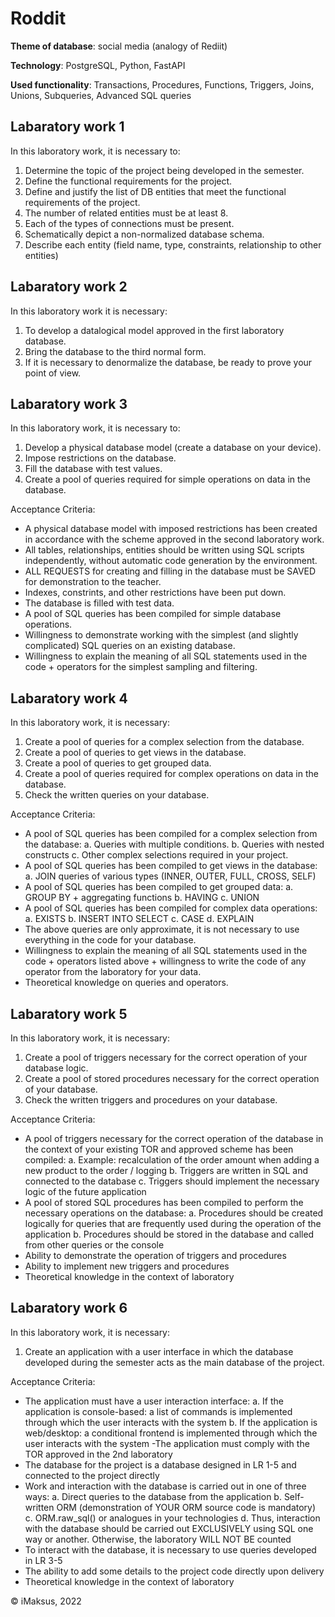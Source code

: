 # Roddit

**Theme of database**: social media (analogy of Rediit)

**Technology**: PostgreSQL, Python, FastAPI

**Used functionality**: Transactions, Procedures, Functions, Triggers, Joins, Unions, Subqueries, Advanced SQL queries

## Labaratory work 1
In this laboratory work, it is necessary to:
1. Determine the topic of the project being developed in the semester.
2. Define the functional requirements for the project.
3. Define and justify the list of DB entities that meet the functional requirements of the project.
4. The number of related entities must be at least 8.
5. Each of the types of connections must be present.
6. Schematically depict a non-normalized database schema.
7. Describe each entity (field name, type, constraints, relationship to other entities)

## Labaratory work 2
In this laboratory work it is necessary:
1. To develop a datalogical model approved in the first laboratory database.
2. Bring the database to the third normal form.
3. If it is necessary to denormalize the database, be ready to prove your point of view.

## Labaratory work 3
In this laboratory work, it is necessary to:
1. Develop a physical database model (create a database on your device).
2. Impose restrictions on the database.
3. Fill the database with test values.
4. Create a pool of queries required for simple operations on data in the database.

Acceptance Criteria:
- A physical database model with imposed restrictions has been created in accordance with the scheme approved in the second laboratory work.
- All tables, relationships, entities should be written using SQL scripts independently, without automatic code generation by the environment.
- ALL REQUESTS for creating and filling in the database must be SAVED for demonstration to the teacher.
- Indexes, constrints, and other restrictions have been put down.
- The database is filled with test data.
- A pool of SQL queries has been compiled for simple database operations.
- Willingness to demonstrate working with the simplest (and slightly complicated) SQL queries on an existing database.
- Willingness to explain the meaning of all SQL statements used in the code + operators for the simplest sampling and filtering.

## Labaratory work 4
In this laboratory work, it is necessary:
1. Create a pool of queries for a complex selection from the database.
2. Create a pool of queries to get views in the database.
3. Create a pool of queries to get grouped data.
4. Create a pool of queries required for complex operations on data in the database.
5. Check the written queries on your database.

Acceptance Criteria:
- A pool of SQL queries has been compiled for a complex selection from the database:
a. Queries with multiple conditions.
b. Queries with nested constructs
c. Other complex selections required in your project.
- A pool of SQL queries has been compiled to get views in the database:
a. JOIN queries of various types (INNER, OUTER, FULL, CROSS, SELF)
- A pool of SQL queries has been compiled to get grouped data:
a. GROUP BY + aggregating functions
b. HAVING
c. UNION
- A pool of SQL queries has been compiled for complex data operations:
a. EXISTS
b. INSERT INTO SELECT
c. CASE
d. EXPLAIN
- The above queries are only approximate, it is not necessary to use everything in the code for your database.
- Willingness to explain the meaning of all SQL statements used in the code + operators listed above + willingness to write the code of any operator from the laboratory for your data.
- Theoretical knowledge on queries and operators.

## Labaratory work 5
In this laboratory work, it is necessary:
1. Create a pool of triggers necessary for the correct operation of your database logic.
2. Create a pool of stored procedures necessary for the correct operation of your database.
3. Check the written triggers and procedures on your database.

Acceptance Criteria:
- A pool of triggers necessary for the correct operation of the database in the context of your existing TOR and approved scheme has been compiled:
a. Example: recalculation of the order amount when adding a new product to the order / logging
b. Triggers are written in SQL and connected to the database
c. Triggers should implement the necessary logic of the future application
- A pool of stored SQL procedures has been compiled to perform the necessary operations on the database:
a. Procedures should be created logically for queries that are frequently used during the operation of the application
b. Procedures should be stored in the database and called from other queries or the console
- Ability to demonstrate the operation of triggers and procedures
- Ability to implement new triggers and procedures
- Theoretical knowledge in the context of laboratory

## Labaratory work 6
In this laboratory work, it is necessary:
1. Create an application with a user interface in which the database developed during the semester acts as the main database of the project.

Acceptance Criteria:
- The application must have a user interaction interface:
a. If the application is console-based: a list of commands is implemented through which the user interacts with the system
b. If the application is web/desktop: a conditional frontend is implemented through which the user interacts with the system
-The application must comply with the TOR approved in the 2nd laboratory
- The database for the project is a database designed in LR 1-5 and connected to the project directly
- Work and interaction with the database is carried out in one of three ways:
a. Direct queries to the database from the application
b. Self-written ORM (demonstration of YOUR ORM source code is mandatory)
c. ORM.raw_sql() or analogues in your technologies
d. Thus, interaction with the database should be carried out EXCLUSIVELY using SQL one way or another. Otherwise, the laboratory WILL NOT BE counted
- To interact with the database, it is necessary to use queries developed in LR 3-5
- The ability to add some details to the project code directly upon delivery
- Theoretical knowledge in the context of laboratory

© iMaksus, 2022
